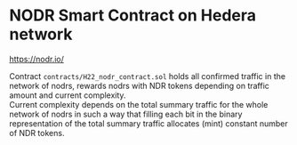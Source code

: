 # NODR Smart Contract on Hedera network
https://nodr.io/

Contract `contracts/H22_nodr_contract.sol` holds all confirmed traffic in the network of nodrs, rewards nodrs with NDR tokens depending on traffic amount and current complexity.  
Current complexity depends on the total summary traffic for the whole network of nodrs in such a way that filling each bit in the binary representation of the total summary traffic allocates (mint) constant number of NDR tokens.


